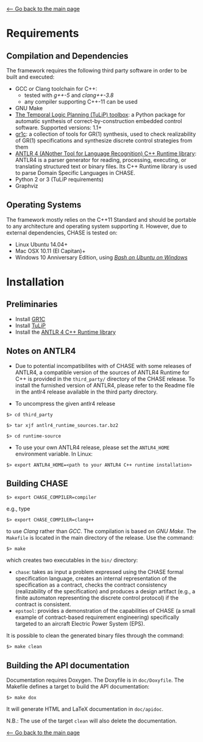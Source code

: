 [<-- Go back to the main page][HOME]

# Requirements

## Compilation and Dependencies
The framework requires the following third party software in order to be built and executed:

- GCC or Clang toolchain for C++:
	- tested with *g++-5* and *clang++-3.8*
	- any compiler supporting C++-11 can be used
- GNU Make
- [The Temporal Logic Planning (TuLiP) toolbox][1]: a Python package for automatic synthesis of correct-by-construction embedded control software. Supported versions: 1.1+ 
- [gr1c][2]: a collection of tools for GR(1) synthesis,  used to check realizability of GR(1) specifications and synthesize discrete control strategies from them
- [ANTLR 4 (ANother Tool for Language Recognition) C++ Runtime library][3]: ANTLR4 is a parser generator for reading, processing, executing, or translating structured text or binary files. Its C++ Runtime library is used to parse Domain Specific Languages in CHASE.
- Python 2 or 3 (TuLiP requirements)
- Graphviz

## Operating Systems
The framework mostly relies on the C++11 Standard and  should be portable to any architecture and operating system supporting it. However, due to external dependencies, CHASE is tested on:
- Linux Ubuntu 14.04+
- Mac OSX 10.11 (El Capitan)+
- Windows 10 Anniversary Edition, using [*Bash on Ubuntu on Windows*][4] 

# Installation

## Preliminaries
- Install [GR1C][2]
- Install [TuLiP][3]
- Install the [ANTLR 4 C++ Runtime library][5]

## Notes on ANTLR4

- Due to potential incompatibilites with of CHASE with some releases of ANTLR4, a compatible version of the sources of ANTLR4 Runtime for C++ is provided in the `third_party/` directory of the CHASE release. To install the furnished version of ANTLR4, please refer to the Readme file in the antlr4 release available in the third party directory.

- To uncompress the given antlr4 release

`$> cd third_party`

`$> tar xjf antlr4_runtime_sources.tar.bz2`

`$> cd runtime-source`

- To use your own ANTLR4 release, please set the `ANTLR4_HOME` environment variable. In Linux:

`$> export ANTLR4_HOME=<path to your ANTLR4 C++ runtime installation>`

## Building CHASE

`$> export CHASE_COMPILER=compiler`

e.g., type

`$> export CHASE_COMPILER=clang++`

to use *Clang* rather than *GCC*.
The compilation is based on *GNU Make*. The `Makefile` is located in the main directory of the release. Use the command:

`$> make`

which creates two executables in the `bin/` directory:

- `chase`: takes as input a problem expressed using the CHASE formal specification language, creates an internal representation of the specification as a contract, checks the contract consistency (realizability of the specification) and produces a design artifact (e.g., a finite automaton representing the discrete control protocol) if the contract is consistent.
- `epstool`: provides a demonstration of the capabilities of CHASE (a small example of contract-based requirement engineering) specifically targeted to an aircraft Electric Power System (EPS).

It is possible to clean the generated binary files through the command:

`$> make clean`

## Building the API documentation

Documentation requires Doxygen. The Doxyfile is in `doc/Doxyfile`. The Makefile defines a target to build the API documentation:

`$> make dox`

It will generate HTML and LaTeX documentation in `doc/apidoc`.

N.B.: The use of the target `clean` will also delete the documentation.


[<-- Go back to the main page][HOME]

[1]: http://tulip-control.sourceforge.net/
[2]: https://github.com/slivingston/gr1c
[3]: http://www.antlr.org/
[4]: https://msdn.microsoft.com/en-us/commandline/wsl/about
[5]: https://github.com/antlr/antlr4/blob/master/doc/cpp-target.md
[HOME]: ../../README.md
